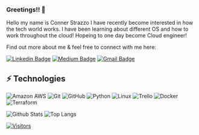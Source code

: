 ### Greetings!! 👋

Hello my name is Conner Strazzo I have recently become interested in how the tech world works. I have been learning about different OS and how to work throughout the cloud! Hopeing to one day become Cloud engineer!

Find out more about me & feel free to connect with me here:


[![Linkedin Badge](https://img.shields.io/badge/-Conner%20Strazzo-blue?style=flat-square&logo=Linkedin&logoColor=white&link=https://www.linkedin.com/in/conner-strazzo-414970251/)](https://www.linkedin.com/in/conner-strazzo-414970251/)
[![Medium Badge](https://img.shields.io/badge/Conner%20Strazzo-12100E?style=flat-square&logo=medium&logoColor=white&link=https://medium.com/@connerstrazzo)](https://medium.com/@connerstrazzo)
[![Gmail Badge](https://img.shields.io/badge/-Connerstrazzo@gmail.com-c14438?style=flat-square&logo=Gmail&logoColor=white&link=mailto:Connerstrazzo@gmail.com)](mailto:Connerstrazzo@gmail.com)

## ⚡ Technologies



![Amazon AWS](https://img.shields.io/badge/Amazon%20AWS-232F3E?style=flat-square&logo=amazon-aws)
![Git](https://img.shields.io/badge/-Git-black?style=flat-square&logo=git)
![GitHub](https://img.shields.io/badge/-GitHub-181717?style=flat-square&logo=github)
![Python](https://img.shields.io/badge/-Python-black?style=flat-square&logo=Python)
![Linux](https://img.shields.io/badge/Linux-FCC624?style=flat-square&logo=linux&logoColor=black)
![Trello](https://img.shields.io/badge/Trello-%23026AA7.svg?style=flat-square&logo=Trello&logoColor=white)
![Docker](https://img.shields.io/badge/docker-%230db7ed.svg?style=for-the-badge&logo=docker&logoColor=white)
![Terraform](https://img.shields.io/badge/terraform-%235835CC.svg?style=for-the-badge&logo=terraform&logoColor=white)



![Github Stats](https://github-readme-stats.vercel.app/api?username=Conneronium&count_private=true&show_icons=true&include_all_commits=true)
![Top Langs](https://github-readme-stats.vercel.app/api/top-langs/?username=Conneronium&hide=TeX&layout=compact)


[![Visitors](https://api.visitorbadge.io/api/visitors?path=Conneronium%2Conneronium&label=VISITORS&countColor=%23263759)](https://visitorbadge.io/status?path=Conneronium%2FConneronium)
